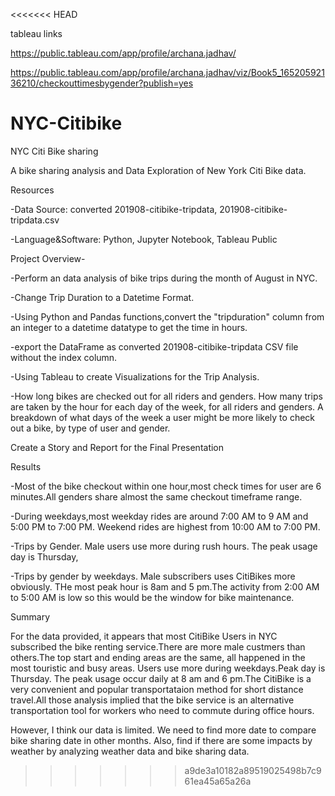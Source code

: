 <<<<<<< HEAD

tableau links

https://public.tableau.com/app/profile/archana.jadhav/

https://public.tableau.com/app/profile/archana.jadhav/viz/Book5_16520592136210/checkouttimesbygender?publish=yes


# NYC-Citibike

NYC Citi Bike sharing

A bike sharing analysis and Data Exploration of New York Citi Bike data.

Resources

-Data Source: converted 201908-citibike-tripdata, 201908-citibike-tripdata.csv

-Language&Software: Python, Jupyter Notebook, Tableau Public

Project Overview-

-Perform an data analysis of bike trips during the month of August in NYC. 

-Change Trip Duration to a Datetime Format.

-Using Python and Pandas functions,convert the "tripduration" column from an integer to a datetime datatype to get the time in hours.

-export the DataFrame as converted 201908-citibike-tripdata CSV file without the index column.

-Using Tableau to create Visualizations for the Trip Analysis.

-How long bikes are checked out for all riders and genders. How many trips are taken by the hour for each day of the week, for all riders and genders.
 A breakdown of what days of the week a user might be more likely to check out a bike, by type of user and gender.


Create a Story and Report for the Final Presentation

Results

-Most of the bike checkout within one hour,most check times for user are 6 minutes.All genders share almost the same checkout timeframe range.

-During weekdays,most weekday rides are around 7:00 AM to 9 AM and 5:00 PM to 7:00 PM. Weekend rides are highest from 10:00 AM to 7:00 PM.

-Trips by Gender. Male users use more during rush hours. The peak usage day is Thursday,

-Trips by gender by weekdays. Male subscribers uses CitiBikes more obviously. THe most peak hour is 8am and 5 pm.The activity from 2:00 AM to 5:00 AM is low so this would be the window for bike maintenance.

Summary

For the data provided, it appears that most CitiBike Users in NYC subscribed the bike renting service.There are more male custmers than others.The top start and ending areas are the same, all happened in the most touristic and busy areas. Users use more during weekdays.Peak day is Thursday. The peak usage occur daily at 8 am and 6 pm.The CitiBike is a very convenient and popular transportataion method for short distance travel.All those analysis implied that the bike service is an alternative transportation tool for workers who need to commute during office hours.


However, I think our data is limited. We need to find more date to compare bike sharing date in other months. Also, find if there are some impacts by weather by analyzing weather data and bike sharing data.
>>>>>>> a9de3a10182a89519025498b7c961ea45a65a26a
